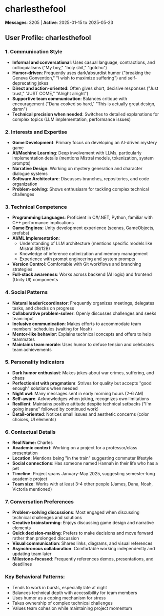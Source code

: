 # charlesthefool

**Messages**: 3205 | **Active**: 2025-01-15 to 2025-05-23

## User Profile: charlesthefool

### 1. **Communication Style**
- **Informal and conversational**: Uses casual language, contractions, and colloquialisms ("My boy," "holy shit," "gotchu")
- **Humor-driven**: Frequently uses dark/absurdist humor ("breaking the Geneva Convention," "I wish to maximize suffering") and self-deprecating jokes
- **Direct and action-oriented**: Often gives short, decisive responses ("Just trust," "JUST COME," "Alright alright")
- **Supportive team communication**: Balances critique with encouragement ("Dana cooked so hard," "This is actually great design, damn")
- **Technical precision when needed**: Switches to detailed explanations for complex topics (LLM implementation, performance issues)

### 2. **Interests and Expertise**
- **Game Development**: Primary focus on developing an AI-driven mystery game
- **AI/Machine Learning**: Deep involvement with LLMs, particularly implementation details (mentions Mistral models, tokenization, system prompts)
- **Narrative Design**: Working on mystery generation and character dialogue systems
- **Software Architecture**: Discusses branches, repositories, and code organization
- **Problem-solving**: Shows enthusiasm for tackling complex technical challenges

### 3. **Technical Competence**
- **Programming Languages**: Proficient in C#/.NET, Python, familiar with C++ performance implications
- **Game Engines**: Unity development experience (scenes, GameObjects, prefabs)
- **AI/ML Implementation**: 
  - Understanding of LLM architecture (mentions specific models like Mistral 3B/12B)
  - Knowledge of inference optimization and memory management
  - Experience with prompt engineering and system prompts
- **Version Control**: Comfortable with Git workflows and branching strategies
- **Full-stack awareness**: Works across backend (AI logic) and frontend (Unity UI) components

### 4. **Social Patterns**
- **Natural leader/coordinator**: Frequently organizes meetings, delegates tasks, and checks on progress
- **Collaborative problem-solver**: Openly discusses challenges and seeks team input
- **Inclusive communication**: Makes efforts to accommodate team members' schedules (waiting for Noah)
- **Mentor-like behavior**: Explains technical concepts and offers to help teammates
- **Maintains team morale**: Uses humor to defuse tension and celebrates team achievements

### 5. **Personality Indicators**
- **Dark humor enthusiast**: Makes jokes about war crimes, suffering, and chaos
- **Perfectionist with pragmatism**: Strives for quality but accepts "good enough" solutions when needed
- **Night owl**: Many messages sent in early morning hours (2-6 AM)
- **Self-aware**: Acknowledges when joking, recognizes own limitations
- **Resilient**: Maintains positive attitude despite technical setbacks ("I'm going insane" followed by continued work)
- **Detail-oriented**: Notices small issues and aesthetic concerns (color choices, UI elements)

### 6. **Contextual Details**
- **Real Name:** Charles
- **Academic context**: Working on a project for a professor/class presentation
- **Location**: Mentions being "in the train" suggesting commuter lifestyle
- **Social connections**: Has someone named Hannah in their life who has a pet
- **Timeline**: Project spans January-May 2025, suggesting semester-long academic project
- **Team size**: Works with at least 3-4 other people (James, Dana, Noah, Victoria mentioned)

### 7. **Conversation Preferences**
- **Problem-solving discussions**: Most engaged when discussing technical challenges and solutions
- **Creative brainstorming**: Enjoys discussing game design and narrative elements
- **Quick decision-making**: Prefers to make decisions and move forward rather than prolonged discussion
- **Visual communication**: Shares links, diagrams, and visual references
- **Asynchronous collaboration**: Comfortable working independently and updating team later
- **Milestone-focused**: Frequently references demos, presentations, and deadlines

### Key Behavioral Patterns:
- Tends to work in bursts, especially late at night
- Balances technical depth with accessibility for team members
- Uses humor as a coping mechanism for stress
- Takes ownership of complex technical challenges
- Values team cohesion while maintaining project momentum